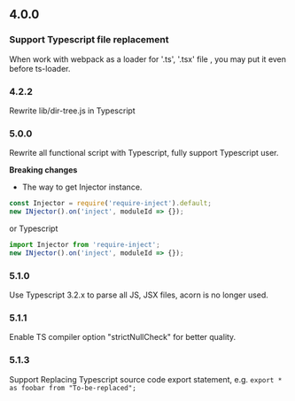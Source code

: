 ## 4.0.0
### Support Typescript file replacement
When work with webpack as a loader for '.ts', '.tsx' file , you may put it even before ts-loader.

### 4.2.2
Rewrite lib/dir-tree.js in Typescript

### 5.0.0
Rewrite all functional script with Typescript, fully support Typescript user.

**Breaking changes**
- The way to get Injector instance.
```js
const Injector = require('require-inject').default;
new INjector().on('inject', moduleId => {});

```
or Typescript

```js
import Injector from 'require-inject';
new INjector().on('inject', moduleId => {});
```

### 5.1.0
Use Typescript 3.2.x to parse all JS, JSX files, acorn is no longer used.

### 5.1.1
Enable TS compiler option "strictNullCheck" for better quality.

### 5.1.3
Support Replacing Typescript source code export statement, e.g. `export * as foobar from "To-be-replaced";`
